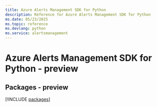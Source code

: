 ```yaml
---
title: Azure Alerts Management SDK for Python
description: Reference for Azure Alerts Management SDK for Python
ms.date: 05/23/2025
ms.topic: reference
ms.devlang: python
ms.service: alertsmanagement
---
```

# Azure Alerts Management SDK for Python - preview
## Packages - preview
[!INCLUDE [packages](alerts-management-index.md)]